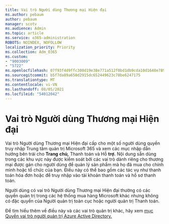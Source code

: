 ```yaml
---
title: Vai trò Người dùng Thương mại Hiện đại
ms.author: pebaum
author: pebaum
manager: scotv
ms.audience: Admin
ms.topic: article
ms.service: o365-administration
ROBOTS: NOINDEX, NOFOLLOW
localization_priority: Priority
ms.collection: Adm_O365
ms.custom:
- "9003009"
- "5722"
ms.openlocfilehash: 07f93f4d9ffc300d19e38e771a512f0bd1db9cda10d1648e789917d85a1a39df
ms.sourcegitcommit: b5f7da89a650d2915dc652449623c78be6247175
ms.translationtype: MT
ms.contentlocale: vi-VN
ms.lasthandoff: 08/05/2021
ms.locfileid: "54012042"
---
```

# <a name="modern-commerce-user-role"></a>Vai trò Người dùng Thương mại Hiện đại

Vai trò Người dùng Thương mại Hiện đại cấp cho một số người dùng quyền truy nhập Trung tâm quản trị Microsoft 365 và xem các mục nhập dẫn hướng bên trái cho **Trang** **chủ,** Thanh toán và Hỗ **trợ.** Nội dung sẵn dùng trong các khu vực này được kiểm soát bởi các vai trò dành riêng cho thương mại được gán cho người dùng để quản lý sản phẩm mà họ đã mua cho chính mình hoặc tổ chức của bạn. Điều này có thể bao gồm các tác vụ như thanh toán hóa đơn hoặc để truy nhập vào tài khoản thanh toán và hồ sơ thanh toán.

Người dùng có vai trò Người dùng Thương mại Hiện đại thường có các quyền quản trị trong các hệ thống mua hàng Microsoft khác nhưng không có đặc quyền của Người quản trị toàn cục hoặc người quản trị Thanh toán.

Để tìm hiểu thêm về điều này và các vai trò quản trị khác, hãy xem [mục Quyền vai trò người quản trị Azure Active Directory.](https://docs.microsoft.com/azure/active-directory/users-groups-roles/directory-assign-admin-roles#modern-commerce-administrator)